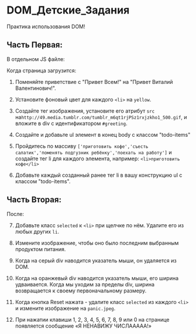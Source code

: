 # DOM_Детские_Задания

Практика использования DOM!

## Часть Первая:

В отдельном JS файле:

Когда страница загрузится:

1. Поменяйте приветствие с "Привет Всем!" на "Привет Виталий Валентинович!".

2. Установите фоновый цвет для каждого `<li>` на `yellow`.

3. Создайте тег изображения, установите его атрибут `src` на`http://49.media.tumblr.com/tumblr_m6qt1rjPSz1rxjzkho1_500.gif`, и вложите в div с идентификатором `#greeting`.

4. Создайте и добавьте ul элемент в конец  body с классом "todo-items"

5. Пройдитесь по массиву `['приготовить кофе','съесть салатик','поменять подгузник ребёнку','поехать на работу']` и создайте тег li для каждого элемента, например: `<li>приготовить кофе</li>`

6. Добавьте каждый созданный ранее тег li в вашу конструкцию ul с классом "todo-items".

## Часть Вторая:

После: 

7. Добавьте класс `selected` к `<li>` при щелчке по нём. Удалите его из любых других `li`.

8. Измените изображение, чтобы оно было последним выбранным продуктом питания.

9. Когда на серый div наводится указатель мыши, он удаляется из DOM. 

10. Когда на оранжевый div наводится указатель мыши, его ширина удваивается. Когда мы уходим за пределы div, ширина возвращается к своему первоначальному размеру.

11. Когда  кнопка Reset нажата - удалите класс `selected` из каждого `<li>` и измените изображение на `panic.jpeg`.

12. При нажатии клавиши 1, 2, 3, 4, 5, 6, 7, 8, 9 или 0 на странице появляется сообщение «Я НЕНАВИЖУ ЧИСЛААААА!»
